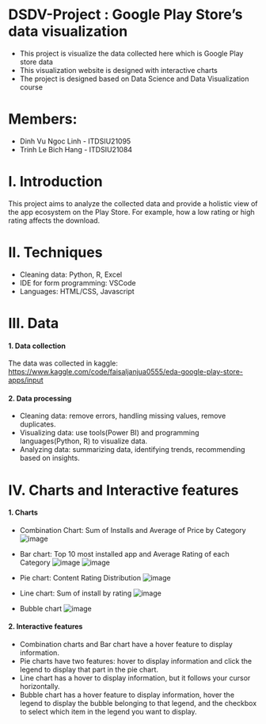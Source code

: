 # DSDV-Project : Google Play Store’s data visualization
- This project is visualize the data collected here which is Google Play store data
- This visualization website is designed with interactive charts
- The project is designed based on Data Science and Data Visualization course
# Members:
- Dinh Vu Ngoc Linh - ITDSIU21095
- Trinh Le Bich Hang - ITDSIU21084
# I. Introduction
This project aims to analyze the collected data and provide a holistic view of the app
ecosystem on the Play Store. For example, how a low rating or high rating affects the
download.
# II. Techniques
- Cleaning data: Python, R, Excel
- IDE for form programming: VSCode
- Languages: HTML/CSS, Javascript
# III. Data 
#### 1. Data collection
  The data was collected in kaggle:
  https://www.kaggle.com/code/faisaljanjua0555/eda-google-play-store-apps/input
#### 2. Data processing
- Cleaning data: remove errors, handling missing values, remove duplicates.
- Visualizing data: use tools(Power BI) and programming languages(Python, R) to visualize data.
- Analyzing data: summarizing data, identifying trends, recommending based on insights.
# IV. Charts and Interactive features
#### 1. Charts
- Combination Chart: Sum of Installs and Average of Price by Category
![image](https://github.com/DinhVuNgocLinh/DSDV-Project/assets/125757646/b2105446-3ba5-4e32-8177-ceacb7c54e09)

- Bar chart: Top 10 most installed app and Average Rating of each Category
![image](https://github.com/DinhVuNgocLinh/DSDV-Project/assets/125757646/fe645e46-b64a-4db7-9a34-168c4c4ea1ae)
![image](https://github.com/DinhVuNgocLinh/DSDV-Project/assets/125757646/d7e50889-e0c1-456f-a4ee-db042a1a6c93)

- Pie chart: Content Rating Distribution
![image](https://github.com/DinhVuNgocLinh/DSDV-Project/assets/125757646/4105c83a-d73f-4f53-831d-80b370bdbe3e)

- Line chart: Sum of install by rating
![image](https://github.com/DinhVuNgocLinh/DSDV-Project/assets/125757646/d4a60b57-acb3-4f86-a1ed-4b3da35a8c30)

- Bubble chart
![image](https://github.com/DinhVuNgocLinh/DSDV-Project/assets/125757646/a424f0a1-6a8a-40a6-a775-4510d9313be4)

#### 2. Interactive features
- Combination charts and Bar chart have a hover feature to display information.
- Pie charts have two features: hover to display information and click the legend to display that part in the pie chart.
- Line chart has a hover to display information, but it follows your cursor horizontally.
- Bubble chart has a hover feature to display information,  hover the legend to display the bubble belonging to that legend, and the checkbox to select which item in the legend you want to display.
